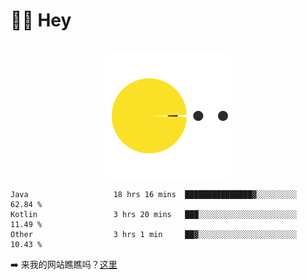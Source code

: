 
# 👋🏻 Hey
<div align="center">
	<br>
	<img src="https://raw.githubusercontent.com/Aniket965/Aniket965/master/pacman.svg?sanitize=true" width="200" height="200">
	<br>
</div>

<!--START_SECTION:waka-->

```text
Java                   18 hrs 16 mins  ███████████████▓░░░░░░░░░   62.84 %
Kotlin                 3 hrs 20 mins   ███░░░░░░░░░░░░░░░░░░░░░░   11.49 %
Other                  3 hrs 1 min     ██▓░░░░░░░░░░░░░░░░░░░░░░   10.43 %
```

<!--END_SECTION:waka-->

 ➡️  来我的网站瞧瞧吗？[这里](https://www.shaolongfei.com)
